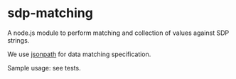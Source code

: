 # sdp-matching
A node.js module to perform matching and collection of values against SDP strings.

We use [jsonpath](https://www.npmjs.com/package/jsonpath) for data matching specification.

Sample usage: see tests.


